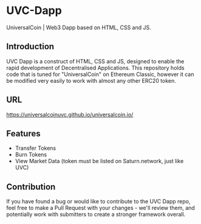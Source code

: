 # UVC-Dapp
UniversalCoin | Web3 Dapp based on HTML, CSS and JS.

## Introduction
UVC Dapp is a construct of HTML, CSS and JS, designed to enable the rapid development of Decentralised Applications. This repository holds code that is tuned for "UniversalCoin" on Ethereum Classic, however it can be modified very easily to work with almost any other ERC20 token.

## URL
https://universalcoinuvc.github.io/universalcoin.io/

## Features
 - Transfer Tokens
 - Burn Tokens
 - View Market Data (token must be listed on Saturn.network, just like UVC)
 
 ## Contribution
 If you have found a bug or would like to contribute to the UVC Dapp repo, feel free to make a Pull Request with your changes - we'll review them, and potentially work with submitters to create a stronger framework overall.
